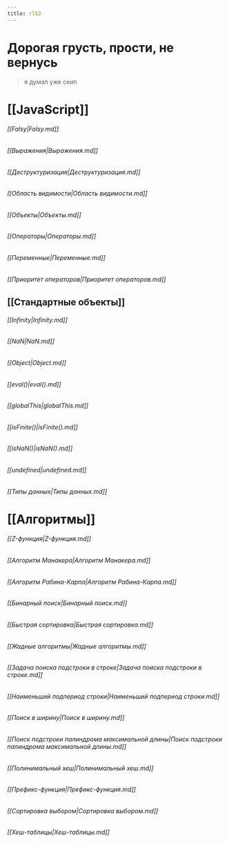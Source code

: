 ```yaml
---
title: rl52
---
```


# Дорогая грусть, прости, не вернусь

> я думал уже скип
# [[JavaScript]]
###### [[Falsy|Falsy.md]]
###### [[Выражения|Выражения.md]]
###### [[Деструктуризация|Деструктуризация.md]]
###### [[Область видимости|Область видимости.md]]
###### [[Объекты|Объекты.md]]
###### [[Операторы|Операторы.md]]
###### [[Переменные|Переменные.md]]
###### [[Приоритет операторов|Приоритет операторов.md]]
## [[Стандартные объекты]]
###### [[Infinity|Infinity.md]]
###### [[NaN|NaN.md]]
###### [[Object|Object.md]]
###### [[eval()|eval().md]]
###### [[globalThis|globalThis.md]]
###### [[isFinite()|isFinite().md]]
###### [[isNaN()|isNaN().md]]
###### [[undefined|undefined.md]]
###### [[Типы данных|Типы данных.md]]
# [[Алгоритмы]]
###### [[Z-функция|Z-функция.md]]
###### [[Алгоритм Манакера|Алгоритм Манакера.md]]
###### [[Алгоритм Рабина-Карпа|Алгоритм Рабина-Карпа.md]]
###### [[Бинарный поиск|Бинарный поиск.md]]
###### [[Быстрая сортировка|Быстрая сортировка.md]]
###### [[Жадные алгоритмы|Жадные алгоритмы.md]]
###### [[Задача поиска подстроки в строке|Задача поиска подстроки в строке.md]]
###### [[Наименьший подпериод строки|Наименьший подпериод строки.md]]
###### [[Поиск в ширину|Поиск в ширину.md]]
###### [[Поиск подстроки палиндрома максимальной длины|Поиск подстроки палиндрома максимальной длины.md]]
###### [[Полинимальный хеш|Полинимальный хеш.md]]
###### [[Префикс-функция|Префикс-функция.md]]
###### [[Сортировка выбором|Сортировка выбором.md]]
###### [[Хеш-таблицы|Хеш-таблицы.md]]
